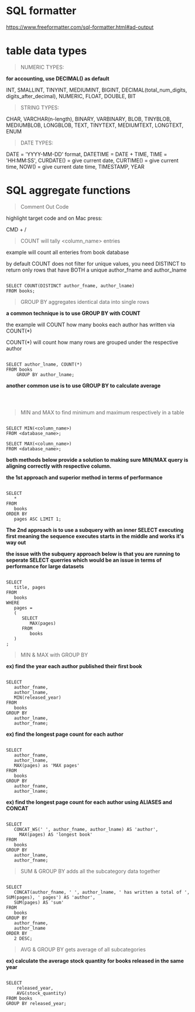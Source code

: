 # SQL formatter

https://www.freeformatter.com/sql-formatter.html#ad-output

# table data types

> NUMERIC TYPES:

**for accounting, use DECIMAL() as default**

INT, SMALLINT, TINYINT, MEDIUMINT,
BIGINT,
DECIMAL(total_num_digits, digits_after_decimal),
NUMERIC, FLOAT,
DOUBLE, BIT

> STRING TYPES:

CHAR, VARCHAR(n-length), BINARY, VARBINARY,
BLOB, TINYBLOB, MEDIUMBLOB, LONGBLOB,
TEXT, TINYTEXT, MEDIUMTEXT, LONGTEXT,
ENUM

> DATE TYPES:

DATE = 'YYYY-MM-DD' format,
DATETIME = DATE + TIME, 
TIME = 'HH:MM:SS',
CURDATE() = give current date,
CURTIME() = give current time,
NOW() = give current date time,
TIMESTAMP, 
YEAR

# SQL aggregate functions

> Comment Out Code

highlight target code and on Mac press: 

CMD + / 

> COUNT will tally <column_name> entries

example will count all enteries from book database

by default COUNT does not filter for unique values, you need DISTINCT to return only rows that have BOTH a unique author_fname and author_lname

```

SELECT COUNT(DISTINCT author_fname, author_lname)
FROM books;

```

> GROUP BY aggregates identical data into single rows

**a common technique is to use GROUP BY with COUNT**

the example will COUNT how many books each author has written via COUNT(*) 

COUNT(*) will count how many rows are grouped under the respective author

```

SELECT author_lname, COUNT(*)
FROM books
	GROUP BY author_lname;

```

**another common use is to use GROUP BY to calculate average**

```



```

> MIN and MAX to find minimum and maximum respectively in a table

```

SELECT MIN(<column_name>)
FROM <database_name>;

SELECT MAX(<column_name>)
FROM <database_name>;

```

**both methods below provide a solution to making sure MIN/MAX query is aligning correctly with respective column.**

**the 1st approach and superior method in terms of performance**

```

SELECT
   * 
FROM
   books 
ORDER BY
   pages ASC LIMIT 1;

```

**The 2nd approach is to use a subquery with an inner SELECT executing first meaning the sequence executes starts in the middle and works it's way out**

**the issue with the subquery approach below is that you are running to seperate SELECT querries which would be an issue in terms of performance for large datasets**

```

SELECT
   title, pages
FROM
   books
WHERE
   pages =
   (
      SELECT
         MAX(pages)
      FROM
         books
   )
;

```

> MIN & MAX with GROUP BY

**ex) find the year each author published their first book**

```

SELECT
   author_fname,
   author_lname,
   MIN(released_year)
FROM
   books
GROUP BY
   author_lname,
   author_fname;

```

**ex) find the longest page count for each author**

```

SELECT
   author_fname,
   author_lname,
   MAX(pages) as 'MAX pages' 
FROM
   books 
GROUP BY
   author_fname,
   author_lname;

```

**ex) find the longest page count for each author using ALIASES and CONCAT**

```

SELECT
   CONCAT_WS(' ', author_fname, author_lname) AS 'author',
	 MAX(pages) AS 'longest book'
FROM
   books
GROUP BY
   author_lname,
   author_fname;

```

> SUM & GROUP BY adds all the subcategory data together


```

SELECT
   CONCAT(author_fname, ' ', author_lname, ' has written a total of ', SUM(pages), ' pages') AS 'author',
   SUM(pages) AS 'sum' 
FROM
   books 
GROUP BY
   author_fname,
   author_lname 
ORDER BY
   2 DESC;

```

> AVG & GROUP BY gets average of all subcategories

**ex) calculate the average stock quantity for books released in the same year**

```

SELECT
    released_year,
    AVG(stock_quantity)
FROM books
GROUP BY released_year;

```


